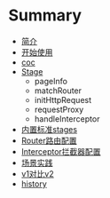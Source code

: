 # Summary

* [简介](README.md)
* [开始使用](chapter1.md)
* [coc](route-coc参数.md)
* [Stage](stage.md)
   * pageInfo
   * matchRouter
   * initHttpRequest
   * requestProxy
   * handleInterceptor
* [内置标准stages](内置标准stages介绍.md)
* [Router路由配置](router路由配置.md)
* [Interceptor拦截器配置](interceptor拦截器配置.md)
* [场景实践](场景实践.md)
* [v1对比v2](v1dui_bi_v2.md)
* [history](history.md)


